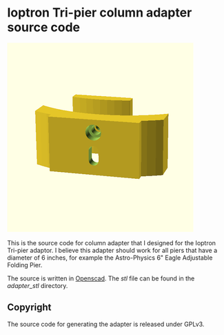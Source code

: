 # Ioptron Tri-pier column adapter source code

![Ioptron Tri-pier column adapter](https://github.com/cytan299/tripier_adapter/blob/master/pics/tripier_adapter.png)

This is the source code for column adapter that I designed for the
Ioptron Tri-pier adaptor. I believe this adapter should work for all
piers that have a diameter of 6 inches, for example the Astro-Physics
6" Eagle Adjustable Folding Pier.

The source is written in [Openscad](http://www.openscad.org). The
_stl_ file can be found in the _adapter_stl_ directory.


## Copyright

The source code for generating the adapter is released under GPLv3.


